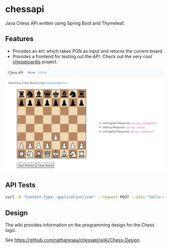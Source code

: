 # chessapi

Java Chess API written using Spring Boot and Thymeleaf.

## Features

* Provides an ``API`` which takes PGN as input and returns the current board.
* Provides a frontend for testing out the API. Check out the very cool [chessboardjs](https://github.com/oakmac/chessboardjs/) project.

![](docs/interface.PNG)

## API Tests

```bash
curl -H "Content-Type: application/json" --request POST --data "hello world" "http://localhost:8080/api/get_chess_board"
```

## Design

The wiki provides information on the programming design for the Chess logic.

See https://github.com/nathanesau/chessapi/wiki/Chess-Design.